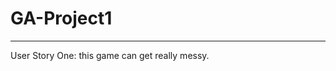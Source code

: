 # GA-Project1
<!--  User Stories  -->
---------------------------
User Story One: this game can get really messy.